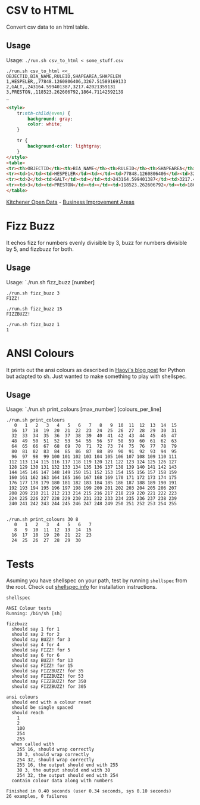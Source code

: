 # CSV to HTML
Convert csv data to an html table.

## Usage
Usage: `./run.sh csv_to_html < some_stuff.csv`

```shell
./run.sh csv_to_html <<_
OBJECTID,BIA_NAME,RULEID,SHAPEAREA,SHAPELEN
1,HESPELER,,77848.1260806406,3267.51589169133
2,GALT,,243164.599401387,3217.42021359131
3,PRESTON,,118523.262606792,1864.71142592139
_
```

```html
<style>
    tr:nth-child(even) {
        background: gray;
        color: white;
    }

    tr {
        background-color: lightgray;
    }
</style>
<table>
<tr><th>OBJECTID</th><th>BIA_NAME</th><th>RULEID</th><th>SHAPEAREA</th><th>SHAPELEN</th></tr>
<tr><td>1</td><td>HESPELER</td><td></td><td>77848.1260806406</td><td>3267.51589169133</td></tr>
<tr><td>2</td><td>GALT</td><td></td><td>243164.599401387</td><td>3217.42021359131</td></tr>
<tr><td>3</td><td>PRESTON</td><td></td><td>118523.262606792</td><td>1864.71142592139</td></tr>
</table>
```

[Kitchener Open Data](https://open-kitchenergis.opendata.arcgis.com/) - [Business Improvement Areas](https://open-kitchenergis.opendata.arcgis.com/datasets/cityofcambridge::business-improvement-areas/about)

# Fizz Buzz
It echos fizz for numbers evenly divisible by 3, buzz for numbers divisible by 5, and 
fizzbuzz for both.

## Usage
Usage: `./run.sh fizz_buzz [number]

```shell
./run.sh fizz_buzz 3
FIZZ!

./run.sh fizz_buzz 15
FIZZBUZZ!

./run.sh fizz_buzz 1
1
```

# ANSI Colours
It prints out the ansi colours as described in [Haoyi's blog post](https://www.lihaoyi.com/post/BuildyourownCommandLinewithANSIescapecodes.html) for Python but adapted to sh. Just wanted to make something to play with shellspec.

## Usage
Usage: `./run.sh print_colours [max_number] [colours_per_line]

```shell
./run.sh print_colours
   0   1   2   3   4   5   6   7   8   9  10  11  12  13  14  15
  16  17  18  19  20  21  22  23  24  25  26  27  28  29  30  31
  32  33  34  35  36  37  38  39  40  41  42  43  44  45  46  47
  48  49  50  51  52  53  54  55  56  57  58  59  60  61  62  63
  64  65  66  67  68  69  70  71  72  73  74  75  76  77  78  79
  80  81  82  83  84  85  86  87  88  89  90  91  92  93  94  95
  96  97  98  99 100 101 102 103 104 105 106 107 108 109 110 111
 112 113 114 115 116 117 118 119 120 121 122 123 124 125 126 127
 128 129 130 131 132 133 134 135 136 137 138 139 140 141 142 143
 144 145 146 147 148 149 150 151 152 153 154 155 156 157 158 159
 160 161 162 163 164 165 166 167 168 169 170 171 172 173 174 175
 176 177 178 179 180 181 182 183 184 185 186 187 188 189 190 191
 192 193 194 195 196 197 198 199 200 201 202 203 204 205 206 207
 208 209 210 211 212 213 214 215 216 217 218 219 220 221 222 223
 224 225 226 227 228 229 230 231 232 233 234 235 236 237 238 239
 240 241 242 243 244 245 246 247 248 249 250 251 252 253 254 255


./run.sh print_colours 30 8
   0   1   2   3   4   5   6   7
   8   9  10  11  12  13  14  15
  16  17  18  19  20  21  22  23
  24  25  26  27  28  29  30
```

# Tests
Asuming you have shellspec on your path, test by running `shellspec` from the root. Check out [shellspec.info](https://shellspec.info/) for installation instructions.

```shell
shellspec
```

```shell
ANSI Colour tests
Running: /bin/sh [sh]

fizzbuzz
  should say 1 for 1
  should say 2 for 2
  should say BUZZ! for 3
  should say 4 for 4
  should say FIZZ! for 5
  should say 6 for 6
  should say BUZZ! for 13
  should say FIZZ! for 15
  should say FIZZBUZZ! for 35
  should say FIZZBUZZ! for 53
  should say FIZZBUZZ! for 350
  should say FIZZBUZZ! for 305

ansi colours
  should end with a colour reset
  should be single spaced
  should reach
    1
    2
    100
    254
    255
  when called with
    255 16, should wrap correctly
    30 3, should wrap correctly
    254 32, should wrap correctly
    255 16, the output should end with 255
    30 3, the output should end with 30
    254 32, the output should end with 254
  contain colour data along with numbers

Finished in 0.40 seconds (user 0.34 seconds, sys 0.10 seconds)
26 examples, 0 failures
```
